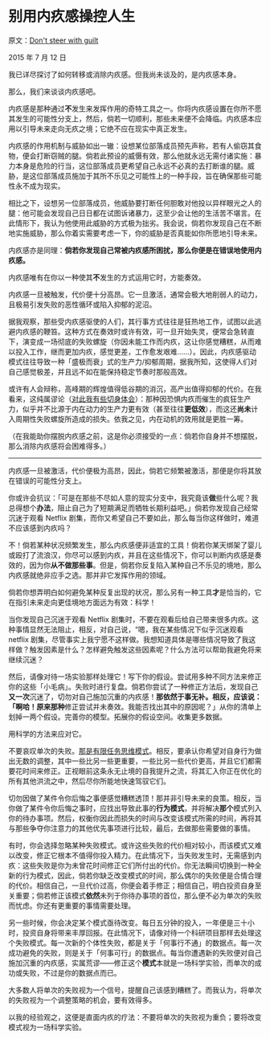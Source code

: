# 别用内疚感操控人生

原文：[Don't steer with guilt](https://mindingourway.com/dont-steer-with-guilt/)

2015 年 7 月 12 日

我已详尽探讨了如何转移或消除内疚感。但我尚未谈及的，是内疚感本身。

那么，我们来谈谈内疚感吧。

内疚感是那种通过**不**发生来发挥作用的奇特工具之一。你将内疚感设置在你所不愿其发生的可能性分支上，然后，倘若一切顺利，那些未来便不会降临。内疚感本应用以引导未来走向无疚之境；它绝不应在现实中真正发生。

内疚感的作用机制与威胁如出一辙：设想某位部落成员预先声称，若有人偷窃其食物，便会打断窃贼的腿。倘若此预设的威慑有效，那么他就永远无需付诸实施：暴力本身是危险的行当，这位部落成员更希望自己永远不必真的去打断谁的腿。威胁，是这位部落成员施加于其所不乐见之可能性上的一种手段，旨在确保那些可能性永不成为现实。

相比之下，设想另一位部落成员，他威胁要打断任何胆敢对他投以异样眼光之人的腿：他可能会发现自己日日都在试图诉诸暴力，这至少会让他的生活苦不堪言。在此情形下，我认为他使用此威胁的方式极为拙劣。我会说，倘若你发现自己在不断地实施威胁，那么你着实需要考虑一下，你的威胁是否真能如你所愿地引导未来。

内疚感亦是同理：**倘若你发现自己常被内疚感所困扰，那么你便是在错误地使用内疚感。**

内疚感唯有在你以一种使其**不**发生的方式运用它时，方能奏效。

内疚感一旦被触发，代价便十分高昂。它一旦激活，通常会极大地削弱人的动力，且极易引发失败的恶性循环或陷入抑郁的泥沼。

据我观察，那些受内疚感驱使的人们，其行事方式往往是狂热地工作，试图以此逃避内疚感的鞭笞。这种方式在奏效时或许有效，可一旦开始失灵，便常会急转直下，演变成一场彻底的失败螺旋（你因未能工作而内疚，这让你感觉糟糕，从而难以投入工作，继而更加内疚，感觉更差，工作愈发艰难……）。因此，内疚感驱动模式往往导致一种「盛极而衰」式的生产力/抑郁周期，据我所知，这使得人们对自己感觉极差，并且远不如在能保持稳定节奏时那般高效。

或许有人会辩称，高峰期的辉煌值得低谷期的消沉，高产出值得抑郁的代价。在我看来，这纯属谬论（[对此我有些切身体会](https://mindingourway.com/the-mechanics-of-my-recent-productivity/)）：那种因恐惧内疚而催生的疯狂生产力，似乎并不比源于内在动力的生产力更有效（甚至往往**更低效**），而这还**尚未**计入周期性失败螺旋所造成的损失。依我之见，内在动机的效用就是更胜一筹。

（在我能助你摆脱内疚感之前，这是你必须接受的一点：倘若你自身并不想摆脱，那么消除内疚感将会困难得多。）

------

内疚感一旦被激活，代价便极为高昂，因此，倘若它频繁被激活，那便是你将其放在错误的可能性分支上。

你或许会抗议：「可是在那些不尽如人意的现实分支中，我究竟该**做**些什么呢？我总得想个**办法**，阻止自己为了短期满足而牺牲长期利益吧。」倘若你发现自己经常沉迷于观看 Netflix 剧集，而你又希望自己不要如此，那么每当你这样做时，难道不应该感到内疚吗？

不！倘若某种状况频繁发生，那么内疚感便非适宜的工具！倘若你某天绑架了婴儿或殴打了流浪汉，你尽可以感到内疚，并且在这些情况下，你可以判断内疚感是奏效的，因为你**从不做那些事**。但是，倘若你反复陷入某种自己不乐见的境地，那么内疚感就绝非应手之选。那并非它发挥作用的领域。

倘若你想弄明白如何避免某种反复出现的状况，那么另有一种工具**才**是恰当的，它在指引未来走向更佳境地方面远为有效：科学！

当你发现自己沉迷于观看 Netflix 剧集时，不要在观看后给自己带来很多内疚。这种事情显然无法阻止，相反，对自己说，“嗯，我在某些情况下似乎沉迷观看 netflix 剧集，尽管事实上我宁愿不这样做。我想知道具体是哪些情况导致了我这样做？触发因素是什么？怎样避免触发这些因素呢？什么方法可以帮助我避免将来继续沉迷？

然后，请像对待一场实验那样处理它！写下你的假设。尝试用多种不同方法来修正你的这些「小毛病」。失败时进行复盘。倘若你尝试了一种修正方法后，发现自己**又一次**沉迷了，切勿对自己施加沉重的内疚感！**那依然于事无补。**相反，应该说：「啊哈！原来**那种**修正尝试并未奏效。我能否找出其中的原因呢？」从你的清单上划掉一两个假设。完善你的模型。拓展你的假设空间。收集更多数据。

用科学的方法来应对它。

不要哀叹单次的失败。[那是有限任务思维模式](https://mindingourway.com/rest-in-motion/)。相反，要承认你希望对自身行为做出无数的调整，其中一些比另一些更重要，一些比另一些代价更高，并且它们都需要花时间来修正。正视眼前这条永无止境的自我提升之流，将其汇入你正在优化的所有其他洪流之中，然后尽你所能地快速驾驭它们。

切勿因做了某件令你后悔之事便感觉糟糕透顶！那并非引导未来的良策。相反，当你做了某件令你后悔之事时，应找出导致此事的**行为模式**，并将解决**那个**模式列入你的待办事项。然后，权衡你因此而损失的时间与改变该模式所需的时间，再将其与那些争夺你注意力的其他优先事项进行比较，最后，去做那些需要做的事情。

有时，你会选择忽略某种失败模式。或许这些失败的代价相对较小，而该模式又难以改变，修正它根本不值得你投入精力。在此情况下，当失败发生时，无需感到内疚：这些失败是你为未曾花时间修正它们所付出的代价。你无法瞬间切换到一种全新的行为模式，因此，倘若你缺乏改变模式的时间，那么偶尔的失败便是合情合理的代价。相信自己，一旦代价过高，你便会着手修正；相信自己，明白投资自身至关重要；倘若修正该模式**依然**未列于你待办事项的首位，那么便不必为单次的失败而忧虑。你还有更重要的事情需要处理。

另一些时候，你会决定某个模式亟待改变。每日五分钟的投入，一年便是三十小时，投资自身将带来丰厚回报。在此情况下，请像对待一个科研项目那样去处理这个失败模式。每一次新的个体性失败，都是关于「何事行不通」的数据点。每一次成功避免的失败，则是关于「何事可行」的数据点。每当你遭遇新的失败便对自己施加沉重的内疚感，实属荒谬——修正这个**模式**本就是一场科学实验，而单次的成功或失败，不过是你的数据点而已。

大多数人将单次的失败视为一个信号，提醒自己该感到糟糕了。而我认为，将单次的失败视为一个调整策略的机会，要有效得多。

以我的经验观之，这便是直面内疚的疗法：不要将单次的失败视为重负；要将改变模式视为一场科学实验。